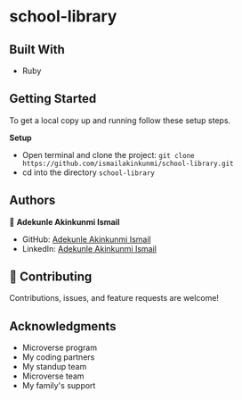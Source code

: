 # school-library

## Built With

- Ruby

## Getting Started

To get a local copy up and running follow these setup steps.

**Setup**

- Open terminal and clone the project: `git clone https://github.com/ismailakinkunmi/school-library.git`
- cd into the directory `school-library`

## Authors

👤 **Adekunle Akinkunmi Ismail**

- GitHub: [Adekunle Akinkunmi Ismail](https://github.com/ismailakinkunmi)
- LinkedIn: [Adekunle Akinkunmi Ismail](https://www.linkedin.com/in/adismail4/)

## 🤝 Contributing

Contributions, issues, and feature requests are welcome!

## Acknowledgments

- Microverse program
- My coding partners
- My standup team
- Microverse team
- My family's support
